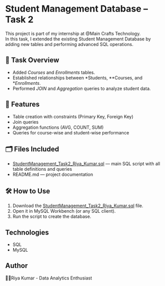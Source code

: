 # Student Management Database – Task 2

This project is part of my internship at @Main Crafts Technology.  
In this task, I extended the existing Student Management Database by adding new tables and performing advanced SQL operations.

## 📘 Task Overview
- Added *Courses* and *Enrollments* tables.  
- Established relationships between *Students, **Courses, and **Enrollments*.  
- Performed *JOIN* and *Aggregation* queries to analyze student data.

## 🧩 Features
- Table creation with constraints (Primary Key, Foreign Key)
- Join queries
- Aggregation functions (AVG, COUNT, SUM)
- Queries for course-wise and student-wise performance

## 🗂️ Files Included
- [StudentManagement_Task2_Riya_Kumar.sql](https://github.com/user-attachments/files/22922926/StudentManagement_Task2_Riya_Kumar.sql) — main SQL script with all table definitions and queries
- README.md — project documentation

## 🛠️ How to Use
1. Download the [StudentManagement_Task2_Riya_Kumar.sql](https://github.com/user-attachments/files/22923086/StudentManagement_Task2_Riya_Kumar.sql) file.
2. Open it in MySQL Workbench (or any SQL client).
3. Run the script to create the database.

## Technologies
- SQL
- MySQL

## Author
👩‍💻Riya Kumar - Data Analytics Enthusiast

   
